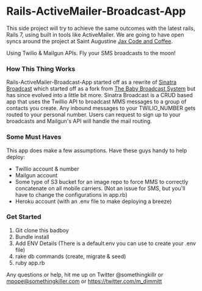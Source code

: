 # Rails-ActiveMailer-Broadcast-App
This side project will try to achieve the same outcomes with the latest rails, Rails 7, using built in tools like ActiveMailer. We are going to have open syncs around the project at Saint Augustine [Jax Code and Coffee](https://www.meetup.com/jax-code-and-coffee). 

Using Twilio &amp; Mailgun APIs. Fly your SMS broadcasts to the moon!

### How This Thing Works

Rails-ActiveMailer-Broadcast-App started off as a rewrite of [Sinatra Broadcast](https://github.com/nbkkb7x/sinatra-broadcast) which started off as a fork from [The Baby Broadcast System](https://github.com/GregBaugues/twilio-broadcast) but has since evolved into a little bit more. Sinatra Broadcast is a CRUD based app that uses the Twillio API to broadcast MMS messages to a group of contacts you create. Any inbound messages to your TWILIO_NUMBER gets routed to your personal number. Users can request to sign up to your broadcasts and Mailgun's API will handle the mail routing.

### Some Must Haves

This app does make a few assumptions. Have these guys handy to help deploy:

-  Twillio account & number
- Mailgun account
- Some type of S3 bucket for an image repo to force MMS to correctly concatenate on all mobile carriers. (Not an issue for SMS, but you'll have to change the configurations in app.rb)
- Heroku account (with an .env file to make deploying a breeze)

### Get Started

1. Git clone this badboy
2. Bundle install
3. Add ENV Details (There is a default.env you can use to create your .env file)
4. rake db commands (create, migrate & seed)
5. ruby app.rb 

Any questions or help, hit me up on Twitter @somethingkillr or mpope@somethingkiller.com or https://twitter.com/m_dimmitt
